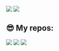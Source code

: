 ![](https://github-readme-stats.vercel.app/api?username=peach-lasagna&count_private=true&show_icons=true&theme=vue )
![](https://github-readme-stats.vercel.app/api/top-langs/?username=peach-lasagna&theme=vue )
## 😎 My repos:

[![](https://github-readme-stats.vercel.app/api/pin/?username=peach-lasagna&theme=vue&repo=Idea-Manager )](https://github.com/peach-lasagna/Idea-Manager)
[![](https://github-readme-stats.vercel.app/api/pin/?username=peach-lasagna&theme=vue&repo=pypoetry-vscode )](https://github.com/peach-lasagna/pypoetry-vscode)
[![](https://github-readme-stats.vercel.app/api/pin/?username=peach-lasagna&theme=vue&repo=vkwave )](https://github.com/peach-lasagna/vkwave)
